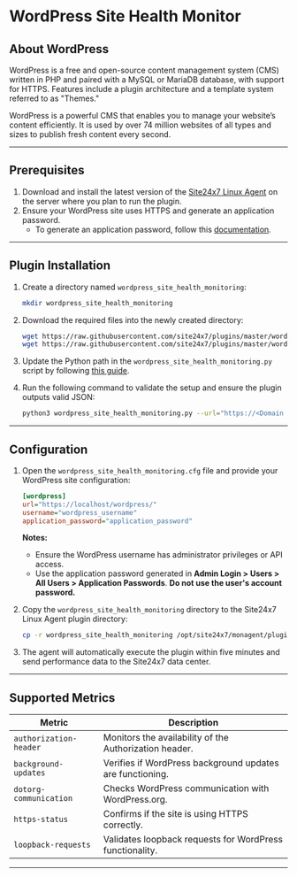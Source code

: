 # WordPress Site Health Monitor

## About WordPress

WordPress is a free and open-source content management system (CMS) written in PHP and paired with a MySQL or MariaDB database, with support for HTTPS. Features include a plugin architecture and a template system referred to as "Themes."

WordPress is a powerful CMS that enables you to manage your website’s content efficiently. It is used by over 74 million websites of all types and sizes to publish fresh content every second.

---

## Prerequisites

1. Download and install the latest version of the [Site24x7 Linux Agent](https://www.site24x7.com/app/client#/admin/inventory/add-monitor) on the server where you plan to run the plugin.
2. Ensure your WordPress site uses HTTPS and generate an application password.
   - To generate an application password, follow this [documentation](https://wordpress.com/support/security/two-step-authentication/application-specific-passwords/).

---

## Plugin Installation

1. Create a directory named `wordpress_site_health_monitoring`:

    ```bash
    mkdir wordpress_site_health_monitoring
    ```

2. Download the required files into the newly created directory:

    ```bash
    wget https://raw.githubusercontent.com/site24x7/plugins/master/wordpress_site_health_monitoring/wordpress_site_health_monitoring.cfg
    wget https://raw.githubusercontent.com/site24x7/plugins/master/wordpress_site_health_monitoring/wordpress_site_health_monitoring.py
    ```

3. Update the Python path in the `wordpress_site_health_monitoring.py` script by following [this guide](https://support.site24x7.com/portal/en/kb/articles/updating-python-path-in-a-plugin-script-for-linux-servers).

4. Run the following command to validate the setup and ensure the plugin outputs valid JSON:

    ```bash
    python3 wordpress_site_health_monitoring.py --url="https://<Domain or Website>/" --username="<WordPress Username>" --application_password="<Application Password>"
    ```

---

## Configuration

1. Open the `wordpress_site_health_monitoring.cfg` file and provide your WordPress site configuration:

    ```ini
    [wordpress]
    url="https://localhost/wordpress/"
    username="wordpress_username"
    application_password="application_password"
    ```

   **Notes:**
   - Ensure the WordPress username has administrator privileges or API access.
   - Use the application password generated in **Admin Login > Users > All Users > Application Passwords**. **Do not use the user's account password.**

2. Copy the `wordpress_site_health_monitoring` directory to the Site24x7 Linux Agent plugin directory:

    ```bash
    cp -r wordpress_site_health_monitoring /opt/site24x7/monagent/plugins/
    ```

3. The agent will automatically execute the plugin within five minutes and send performance data to the Site24x7 data center.

---

## Supported Metrics

| Metric               | Description                                  |
|----------------------|----------------------------------------------|
| `authorization-header` | Monitors the availability of the Authorization header. |
| `background-updates`   | Verifies if WordPress background updates are functioning. |
| `dotorg-communication` | Checks WordPress communication with WordPress.org. |
| `https-status`         | Confirms if the site is using HTTPS correctly. |
| `loopback-requests`    | Validates loopback requests for WordPress functionality. |

---
